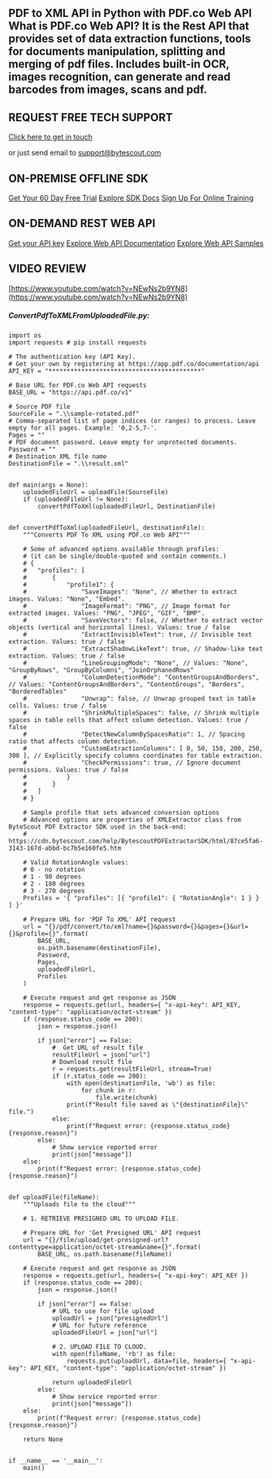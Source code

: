 ## PDF to XML API in Python with PDF.co Web API What is PDF.co Web API? It is the Rest API that provides set of data extraction functions, tools for documents manipulation, splitting and merging of pdf files. Includes built-in OCR, images recognition, can generate and read barcodes from images, scans and pdf.

## REQUEST FREE TECH SUPPORT

[Click here to get in touch](https://bytescout.zendesk.com/hc/en-us/requests/new?subject=PDF.co%20Web%20API%20Question)

or just send email to [support@bytescout.com](mailto:support@bytescout.com?subject=PDF.co%20Web%20API%20Question) 

## ON-PREMISE OFFLINE SDK 

[Get Your 60 Day Free Trial](https://bytescout.com/download/web-installer?utm_source=github-readme)
[Explore SDK Docs](https://bytescout.com/documentation/index.html?utm_source=github-readme)
[Sign Up For Online Training](https://academy.bytescout.com/)


## ON-DEMAND REST WEB API

[Get your API key](https://pdf.co/documentation/api?utm_source=github-readme)
[Explore Web API Documentation](https://pdf.co/documentation/api?utm_source=github-readme)
[Explore Web API Samples](https://github.com/bytescout/ByteScout-SDK-SourceCode/tree/master/PDF.co%20Web%20API)

## VIDEO REVIEW

[https://www.youtube.com/watch?v=NEwNs2b9YN8](https://www.youtube.com/watch?v=NEwNs2b9YN8)




<!-- code block begin -->

##### **ConvertPdfToXMLFromUploadedFile.py:**
    
```
import os
import requests # pip install requests

# The authentication key (API Key).
# Get your own by registering at https://app.pdf.co/documentation/api
API_KEY = "******************************************"

# Base URL for PDF.co Web API requests
BASE_URL = "https://api.pdf.co/v1"

# Source PDF file
SourceFile = ".\\sample-rotated.pdf"
# Comma-separated list of page indices (or ranges) to process. Leave empty for all pages. Example: '0,2-5,7-'.
Pages = ""
# PDF document password. Leave empty for unprotected documents.
Password = ""
# Destination XML file name
DestinationFile = ".\\result.xml"


def main(args = None):
    uploadedFileUrl = uploadFile(SourceFile)
    if (uploadedFileUrl != None):
        convertPdfToXml(uploadedFileUrl, DestinationFile)


def convertPdfToXml(uploadedFileUrl, destinationFile):
    """Converts PDF To XML using PDF.co Web API"""

    # Some of advanced options available through profiles:
    # (it can be single/double-quoted and contain comments.)
    # {
    # 	"profiles": [
    # 		{
    # 			"profile1": {
    # 				"SaveImages": "None", // Whether to extract images. Values: "None", "Embed".
    # 				"ImageFormat": "PNG", // Image format for extracted images. Values: "PNG", "JPEG", "GIF", "BMP".
    # 				"SaveVectors": false, // Whether to extract vector objects (vertical and horizontal lines). Values: true / false
    # 				"ExtractInvisibleText": true, // Invisible text extraction. Values: true / false
    # 				"ExtractShadowLikeText": true, // Shadow-like text extraction. Values: true / false
    # 				"LineGroupingMode": "None", // Values: "None", "GroupByRows", "GroupByColumns", "JoinOrphanedRows"
    # 				"ColumnDetectionMode": "ContentGroupsAndBorders", // Values: "ContentGroupsAndBorders", "ContentGroups", "Borders", "BorderedTables"
    # 				"Unwrap": false, // Unwrap grouped text in table cells. Values: true / false
    # 				"ShrinkMultipleSpaces": false, // Shrink multiple spaces in table cells that affect column detection. Values: true / false
    # 				"DetectNewColumnBySpacesRatio": 1, // Spacing ratio that affects column detection.
    # 				"CustomExtractionColumns": [ 0, 50, 150, 200, 250, 300 ], // Explicitly specify columns coordinates for table extraction.
    # 				"CheckPermissions": true, // Ignore document permissions. Values: true / false
    # 			}
    # 		}
    # 	]
    # }
    
    # Sample profile that sets advanced conversion options
    # Advanced options are properties of XMLExtractor class from ByteScout PDF Extractor SDK used in the back-end:
    # https://cdn.bytescout.com/help/BytescoutPDFExtractorSDK/html/87ce5fa6-3143-167d-abbd-bc7b5e160fe5.htm

    # Valid RotationAngle values:
    # 0 - no rotation
    # 1 - 90 degrees
    # 2 - 180 degrees
    # 3 - 270 degrees
    Profiles = '{ "profiles": [{ "profile1": { "RotationAngle": 1 } } ] }'

    # Prepare URL for 'PDF To XML' API request
    url = "{}/pdf/convert/to/xml?name={}&password={}&pages={}&url={}&profile={}".format(
        BASE_URL,
        os.path.basename(destinationFile),
        Password,
        Pages,
        uploadedFileUrl,
        Profiles
    )

    # Execute request and get response as JSON
    response = requests.get(url, headers={ "x-api-key": API_KEY, "content-type": "application/octet-stream" })
    if (response.status_code == 200):
        json = response.json()

        if json["error"] == False:
            #  Get URL of result file
            resultFileUrl = json["url"]            
            # Download result file
            r = requests.get(resultFileUrl, stream=True)
            if (r.status_code == 200):
                with open(destinationFile, 'wb') as file:
                    for chunk in r:
                        file.write(chunk)
                print(f"Result file saved as \"{destinationFile}\" file.")
            else:
                print(f"Request error: {response.status_code} {response.reason}")
        else:
            # Show service reported error
            print(json["message"])
    else:
        print(f"Request error: {response.status_code} {response.reason}")


def uploadFile(fileName):
    """Uploads file to the cloud"""
    
    # 1. RETRIEVE PRESIGNED URL TO UPLOAD FILE.

    # Prepare URL for 'Get Presigned URL' API request
    url = "{}/file/upload/get-presigned-url?contenttype=application/octet-stream&name={}".format(
        BASE_URL, os.path.basename(fileName))
    
    # Execute request and get response as JSON
    response = requests.get(url, headers={ "x-api-key": API_KEY })
    if (response.status_code == 200):
        json = response.json()
        
        if json["error"] == False:
            # URL to use for file upload
            uploadUrl = json["presignedUrl"]
            # URL for future reference
            uploadedFileUrl = json["url"]

            # 2. UPLOAD FILE TO CLOUD.
            with open(fileName, 'rb') as file:
                requests.put(uploadUrl, data=file, headers={ "x-api-key": API_KEY, "content-type": "application/octet-stream" })

            return uploadedFileUrl
        else:
            # Show service reported error
            print(json["message"])    
    else:
        print(f"Request error: {response.status_code} {response.reason}")

    return None


if __name__ == '__main__':
    main()
```

<!-- code block end -->